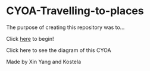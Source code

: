 # CYOA-Travelling-to-places

The purpose of creating this repository was to...

Click [here](wake-up.md) to begin!

Click here to see the diagram of this CYOA

Made by Xin Yang and Kostela
